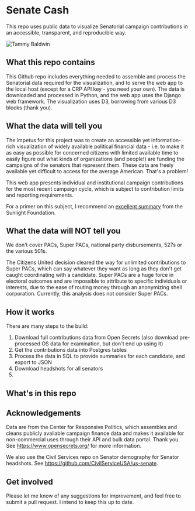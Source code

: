 # Senate Cash

This repo uses public data to visualize Senatorial campaign contributions in an accessible, transparent, and reproducible way. 

![Tammy Baldwin](https://github.com/tobylunt/senate_cash/map/static/tammy.png "Tammy Baldwin")

## What this repo contains

This Github repo includes everything needed to assemble and process the Senatorial data required for the visualization, and to serve the web app to the local host (except for a CRP API key - you need your own). The data is downloaded and processed in Python, and the web app uses the Django web framework. The visualization uses D3, borrowing from various D3 blocks (thank you).

## What the data will tell you

The impetus for this project was to create an accessible yet information-rich visualization of widely available political financial data - i.e. to make it as easy as possible for concerned citizens with limited available time to easily figure out what kinds of organizations (and people!) are funding the campaigns of the senators that represent them. These data are freely available yet difficult to access for the average American. That's a problem!

This web app presents individual and institutional campaign contributions for the most recent campaign cycle, which is subject to contribution limits and reporting requirements. 

For a primer on this subject, I recommend an [excellent summary](https://sunlightfoundation.com/2016/04/21/arent-there-limits-on-campaign-contributions-and-other-questions-youre-too-embarrassed-to-ask/) from the Sunlight Foundation.

## What the data will NOT tell you

We don't cover PACs, Super PACs, national party disbursements, 527s or the various 501s.

The Citizens United decision cleared the way for unlimited contributions to Super PACs, which can say whatever they want as long as they don't get caught coordinating with a candidate. Super PACs are a huge force in electoral outcomes and are impossible to attribute to specific individuals or interests, due to the ease of routing money through an anonymizing shell corporation. Currently, this analysis does not consider Super PACs.

## How it works

There are many steps to the build:

1) Download full contributions data from Open Secrets (also download pre-processed OS data for examination, but don't end up using it)
2) Get the contributions data into Postgres tables
3) Process the data in SQL to provide summaries for each candidate, and export to JSON
4) Download headshots for all senators
5) 


## What's in this repo



## Acknowledgements

Data are from the Center for Responsive Politics, which assembles and cleans publicly available campaign finance data and makes it available for non-commercial uses through their API and bulk data portal. Thank you. See https://www.opensecrets.org/ for more information.

We also use the Civil Services repo on Senator demography for Senator headshots. See https://github.com/CivilServiceUSA/us-senate.

## Get involved

Please let me know of any suggestions for improvement, and feel free to submit a pull request. I intend to keep this up to date.
